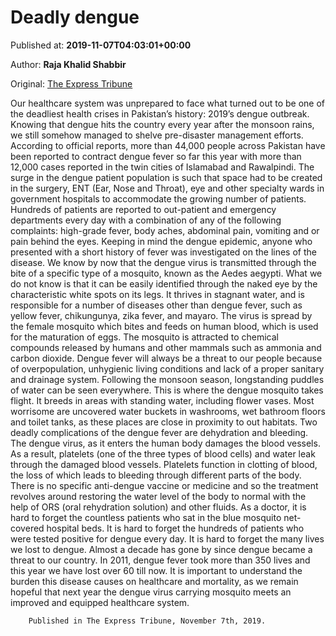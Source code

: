 
# Deadly dengue

Published at: **2019-11-07T04:03:01+00:00**

Author: **Raja Khalid Shabbir**

Original: [The Express Tribune](https://tribune.com.pk/story/2094870/6-deadly-dengue/)

Our healthcare system was unprepared to face what turned out to be one of the deadliest health crises in Pakistan’s history: 2019’s dengue outbreak. Knowing that dengue hits the country every year after the monsoon rains, we still somehow managed to shelve pre-disaster management efforts.
According to official reports, more than 44,000 people across Pakistan have been reported to contract dengue fever so far this year with more than 12,000 cases reported in the twin cities of Islamabad and Rawalpindi.
The surge in the dengue patient population is such that space had to be created in the surgery, ENT (Ear, Nose and Throat), eye and other specialty wards in government hospitals to accommodate the growing number of patients.
Hundreds of patients are reported to out-patient and emergency departments every day with a combination of any of the following complaints: high-grade fever, body aches, abdominal pain, vomiting and or pain behind the eyes. Keeping in mind the dengue epidemic, anyone who presented with a short history of fever was investigated on the lines of the disease.
We know by now that the dengue virus is transmitted through the bite of a specific type of a mosquito, known as the Aedes aegypti. What we do not know is that it can be easily identified through the naked eye by the characteristic white spots on its legs. It thrives in stagnant water, and is responsible for a number of diseases other than dengue fever, such as yellow fever, chikungunya, zika fever, and mayaro.
The virus is spread by the female mosquito which bites and feeds on human blood, which is used for the maturation of eggs. The mosquito is attracted to chemical compounds released by humans and other mammals such as ammonia and carbon dioxide.
Dengue fever will always be a threat to our people because of overpopulation, unhygienic living conditions and lack of a proper sanitary and drainage system. Following the monsoon season, longstanding puddles of water can be seen everywhere. This is where the dengue mosquito takes flight. It breeds in areas with standing water, including flower vases. Most worrisome are uncovered water buckets in washrooms, wet bathroom floors and toilet tanks, as these places are close in proximity to out habitats.
Two deadly complications of the dengue fever are dehydration and bleeding. The dengue virus, as it enters the human body damages the blood vessels. As a result, platelets (one of the three types of blood cells) and water leak through the damaged blood vessels. Platelets function in clotting of blood, the loss of which leads to bleeding through different parts of the body.
There is no specific anti-dengue vaccine or medicine and so the treatment revolves around restoring the water level of the body to normal with the help of ORS (oral rehydration solution) and other fluids.
As a doctor, it is hard to forget the countless patients who sat in the blue mosquito net-covered hospital beds. It is hard to forget the hundreds of patients who were tested positive for dengue every day. It is hard to forget the many lives we lost to dengue.
Almost a decade has gone by since dengue became a threat to our country. In 2011, dengue fever took more than 350 lives and this year we have lost over 60 till now. It is important to understand the burden this disease causes on healthcare and mortality, as we remain hopeful that next year the dengue virus carrying mosquito meets an improved and equipped healthcare system.

        Published in The Express Tribune, November 7th, 2019.
      
